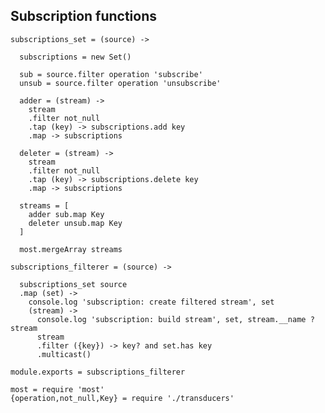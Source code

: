 Subscription functions
----------------------

    subscriptions_set = (source) ->

      subscriptions = new Set()

      sub = source.filter operation 'subscribe'
      unsub = source.filter operation 'unsubscribe'

      adder = (stream) ->
        stream
        .filter not_null
        .tap (key) -> subscriptions.add key
        .map -> subscriptions

      deleter = (stream) ->
        stream
        .filter not_null
        .tap (key) -> subscriptions.delete key
        .map -> subscriptions

      streams = [
        adder sub.map Key
        deleter unsub.map Key
      ]

      most.mergeArray streams

    subscriptions_filterer = (source) ->

      subscriptions_set source
      .map (set) ->
        console.log 'subscription: create filtered stream', set
        (stream) ->
          console.log 'subscription: build stream', set, stream.__name ? stream
          stream
          .filter ({key}) -> key? and set.has key
          .multicast()

    module.exports = subscriptions_filterer

    most = require 'most'
    {operation,not_null,Key} = require './transducers'
